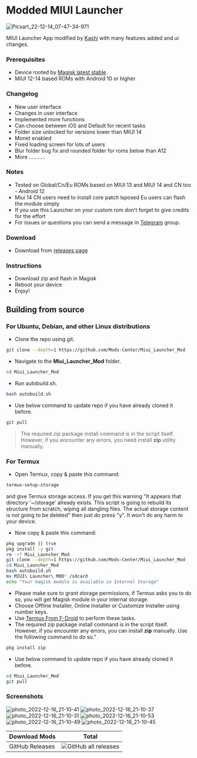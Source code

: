 # Modded MIUI Launcher
 
![Picsart_22-12-14_07-47-34-971](https://telegra.ph/file/72c57aba7fc39d95a1e27.png)

MIUI Launcher App modified by [Kashi](https://t.me/kakashi1v1) with many features added and ui changes.

### Prerequisites
- Device rooted by [Magisk latest stable](https://github.com/topjohnwu/Magisk/releases/latest).
- MIUI 12-14 based ROMs with Android 10 or higher

### Changelog
- New user interface
- Changes in user interface
- Implemented more functions
- Can choose between iOS and Default for recent tasks
- Folder size unlocked for versions lower than MIUI 14
- Monet enabled
- Fixed loading screen for lots of users
- Blur folder bug fix and rounded folder for roms below than A12
- More ...........

### Notes
- Tested on Global/Cn/Eu ROMs based on MIUI 13 and MIUI 14 and CN too - Android 12
- Miui 14 CN users need to install core patch lsposed Eu users can flash the module simply
- If you use this Launcher on your custom rom don't forget to give credits for the effort
- For issues or questions you can send a message in [Telegram](https://t.me/amogus_discussion) group.

### Download
- Download from [releases page](https://github.com/Mods-Center/Miui_Launcher_Mod/releases)

### Instructions
- Download zip and flash in Magisk
- Reboot your device
- Enjoy!

## Building from source

### For Ubuntu, Debian, and other Linux distributions
- Clone the repo using git.
```sh
git clone --depth=1 https://github.com/Mods-Center/Miui_Launcher_Mod
```
- Navigate to the **Miui_Launcher_Mod** folder.
```sh
cd Miui_Launcher_Mod
```
- Run autobuild.sh.
```sh
bash autobuild.sh
```
- Use below command to update repo if you have already cloned it before.
```sh
git pull
```

> The required zip package install command is in the script itself. However, if you encounter any errors, you need install **zip** utility manually.

### For Termux
- Open Termux, copy & paste this command:
```sh
termux-setup-storage
```
and give Termux storage access. If you get this warning "It appears that directory '~/storage' already exists. This script is going to rebuild its structure from scratch, wiping all dangling files. The actual storage content is not going to be deleted" then just do press "y". It won't do any harm to your device.
- Now copy & paste this command:
```sh
pkg upgrade || true
pkg install -y git
rm -rf Miui_Launcher_Mod
git clone --depth=1 https://github.com/Mods-Center/Miui_Launcher_Mod
cd Miui_Launcher_Mod
bash autobuild.sh
mv MIUI\ Launcher\ MOD* /sdcard
echo "Your magisk module is available in Internal Storage"
```
- Please make sure to grant storage permissions, if Termux asks you to do so, you will get Magisk module in your internal storage.
- Choose Offline Installer, Online Installer or Customize Installer using number keys.
- Use [Termux From F-Droid](https://f-droid.org/en/packages/com.termux/) to perform these tasks.
- The required zip package install command is in the script itself. However, if you encounter any errors, you can install **zip** manually. Use the following command to do so."
```sh
pkg install zip
```
- Use below command to update repo if you have already cloned it before.
```sh
cd Miui_Launcher_Mod
git pull
```

### Screenshots ###
![photo_2022-12-16_21-10-41](https://telegra.ph/file/171a778ecc6d9ecb0d92a.png)
![photo_2022-12-16_21-10-37](https://telegra.ph/file/83ab4240b157089f7ac9c.png)
![photo_2022-12-16_21-10-31](https://telegra.ph/file/a7eeca73de1fc547fd5b5.png)
![photo_2022-12-16_21-10-53](https://telegra.ph/file/4747a85c7f22a5c0f76dd.png)
![photo_2022-12-16_21-10-49](https://telegra.ph/file/ae49add564eba33723a62.png)
![photo_2022-12-16_21-10-45](https://telegra.ph/file/a151a94a9b55e23725a20.png)

| Download Mods | Total |
| --- | --- |
| GitHub Releases | ![GitHub all releases](https://img.shields.io/github/downloads/Mods-Center/Miui_Launcher_Mod/total?logo=GitHub&style=for-the-badge&color=blue) |


